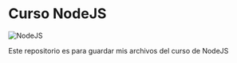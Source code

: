 # Curso NodeJS

![NodeJS](https://i0.pngocean.com/files/306/37/167/node-js-javascript-web-application-express-js-computer-software-others.jpg)

Este repositorio es para guardar mis archivos del curso de NodeJS
